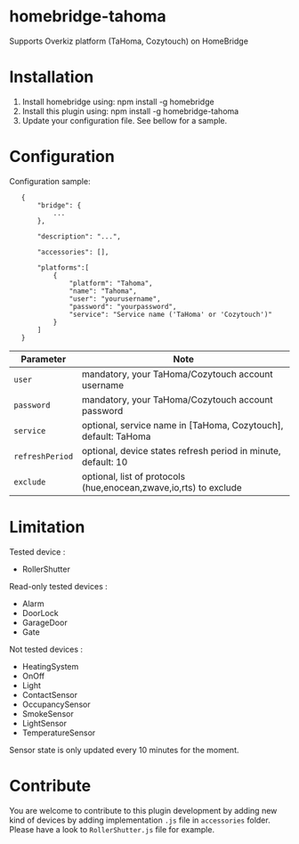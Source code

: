 # homebridge-tahoma

Supports Overkiz platform (TaHoma, Cozytouch) on HomeBridge

# Installation

1. Install homebridge using: npm install -g homebridge
2. Install this plugin using: npm install -g homebridge-tahoma
3. Update your configuration file. See bellow for a sample. 

# Configuration

Configuration sample:

 ```
    {
        "bridge": {
            ...
        },
        
        "description": "...",

        "accessories": [],

        "platforms":[
        	{
            	"platform": "Tahoma",
            	"name": "Tahoma",
            	"user": "yourusername",
            	"password": "yourpassword",
	    		"service": "Service name ('TaHoma' or 'Cozytouch')"
        	}
        ]
    }
```

| Parameter                  | Note                                                                                                                                                                  |
|----------------------------|-----------------------------------------------------------------------------------------------------------------------------------------------------------------------|
| `user`               		 | mandatory, your TaHoma/Cozytouch account username                                                                                                                     |
| `password`             	 | mandatory, your TaHoma/Cozytouch account password                                                                                                                     |
| `service`              	 | optional, service name in [TaHoma, Cozytouch], default: TaHoma                                                                                                        |
| `refreshPeriod`            | optional, device states refresh period in minute, default: 10 																										 |
| `exclude`		             | optional, list of protocols (hue,enocean,zwave,io,rts) to exclude                                                                                                     |

# Limitation

Tested device : 
- RollerShutter

Read-only tested devices : 
- Alarm
- DoorLock
- GarageDoor
- Gate

Not tested devices : 
- HeatingSystem
- OnOff
- Light
- ContactSensor
- OccupancySensor
- SmokeSensor
- LightSensor
- TemperatureSensor

Sensor state is only updated every 10 minutes for the moment.

# Contribute

You are welcome to contribute to this plugin development by adding new kind of devices by adding implementation `.js` file in `accessories` folder.
Please have a look to `RollerShutter.js` file for example.
